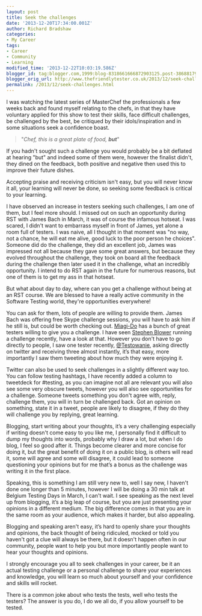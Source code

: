 ```yaml
---
layout: post
title: Seek the challenges
date: '2013-12-20T17:34:00.001Z'
author: Richard Bradshaw
categories:
- My Career
tags:
- Career
- Community
- Learning
modified_time: '2013-12-22T10:03:19.586Z'
blogger_id: tag:blogger.com,1999:blog-8318661666872903125.post-3868817948398818446
blogger_orig_url: http://www.thefriendlytester.co.uk/2013/12/seek-challenges.html
permalink: /2013/12/seek-challenges.html
---
```


I was watching the latest series of MasterChef the professionals a few weeks back and found myself relating to the chefs, in that they have voluntary applied for this show to test their skills, face difficult challenges, be challenged by the best, be critiqued by their idols/inspiration and in some situations seek a confidence boast.  

> "_Chef, this is a great plate of food, **but**_"

If you hadn't sought such a challenge you would probably be a bit deflated at hearing "but" and indeed some of them were, however the finalist didn't, they dined on the feedback, both positive and negative then used this to improve their future dishes.  

Accepting praise and receiving criticism isn't easy, but you will never know it all, your learning will never be done, so seeking some feedback is critical to your learning.  

I have observed an increase in testers seeking such challenges, I am one of them, but I feel more should. I missed out on such an opportunity during RST with James Bach in March, it was of course the infamous hotseat. I was scared, I didn't want to embarrass myself in front of James, yet alone a room full of testers. I was naive, all I thought in that moment was "no way, not a chance, he will eat me alive, good luck to the poor person he choices". Someone did do the challenge, they did an excellent job, James was impressed not all because they gave some great answers, but because they evolved throughout the challenge, they took on board all the feedback during the challenge then later used it in the challenge, what an incredibly opportunity. I intend to do RST again in the future for numerous reasons, but one of them is to get my ass in that hotseat.  

But what about day to day, where can you get a challenge without being at an RST course. We are blessed to have a really active community in the Software Testing world, they're opportunities everywhere!  

You can ask for them, lots of people are willing to provide them. James Bach was offering free Skype challenge sessions, you will have to ask him if he still is, but could be worth checking out. [Miagi-Do](http://miagido.org/blog/) has a bunch of great testers willing to give you a challenge. I have seen [Stephen Blower](https://twitter.com/badbud65) running a challenge recently, have a look at that. However you don't have to go directly to people, I saw one tester recently, [@Testowanie](https://twitter.com/TestowanieNL), asking directly on twitter and receiving three almost instantly, it’s that easy, more importantly I saw them tweeting about how much they were enjoying it.  

Twitter can also be used to seek challenges in a slightly different way too. You can follow testing hashtags, I have recently added a column to tweetdeck for #testing, as you can imagine not all are relevant you will also see some very obscure tweets, however you will also see opportunities for a challenge. Someone tweets something you don't agree with, reply, challenge them, you will in turn be challenged back. Got an opinion on something, state it in a tweet, people are likely to disagree, if they do they will challenge you by replying, great learning.  

Blogging, start writing about your thoughts, it’s a very challenging especially if writing doesn't come easy to you like me, I personally find it difficult to dump my thoughts into words, probably why I draw a lot, but when I do blog, I feel so good after it. Things become clearer and more concise for doing it, but the great benefit of doing it on a public blog, is others will read it, some will agree and some will disagree, it could lead to someone questioning your opinions but for me that’s a bonus as the challenge was writing it in the first place.  

Speaking, this is something I am still very new to, well I say new, I haven't done one longer than 5 minutes, however I will be doing a 30 min talk at Belgium Testing Days in March, I can't wait. I see speaking as the next level up from blogging, it’s a big leap of course, but you are just presenting your opinions in a different medium. The big difference comes in that you are in the same room as your audience, which makes it harder, but also appealing.  

Blogging and speaking aren't easy, it’s hard to openly share your thoughts and opinions, the back thought of being ridiculed, mocked or told you haven't got a clue will always be there, but it doesn't happen often in our community, people want to help you but more importantly people want to hear your thoughts and opinions.  

I strongly encourage you all to seek challenges in your career, be it an actual testing challenge or a personal challenge to share your experiences and knowledge, you will learn so much about yourself and your confidence and skills will rocket.  

There is a common joke about who tests the tests, well who tests the testers? The answer is you do, I do we all do, if you allow yourself to be tested.